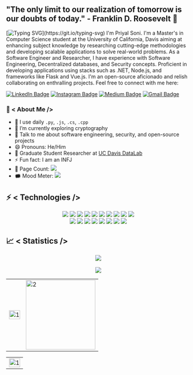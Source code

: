 ## "The only limit to our realization of tomorrow is our doubts of today." - Franklin D. Roosevelt 🚀

[![Typing SVG](https://readme-typing-svg.herokuapp.com?color=18A4F7&size=40&width=900&height=100&lines=Hello+there!)](https://git.io/typing-svg)
I'm Priyal Soni. I'm a Master's in Computer Science student at the University of California, Davis aiming at enhancing subject knowledge by researching cutting-edge methodologies and developing scalable applications to solve real-world problems. As a Software Engineer and Researcher, I have experience with Software Engineering, Decentralized databases, and Security concepts. Proficient in developing applications using stacks such as .NET, Node.js, and frameworks like Flask and Vue.js. I'm an open-source aficionado and relish collaborating on enthralling projects. Feel free to connect with me here:

[![LinkedIn Badge](https://img.shields.io/badge/-priyal--soni--150-blue?style=flat-square&logo=Linkedin&logoColor=white&link=https://www.linkedin.com/in/priyal-soni-150/)](https://www.linkedin.com/in/priyal-soni-150/)
[![Instagram Badge](https://img.shields.io/badge/-priyalsoni15-purple?style=flat-square&logo=instagram&logoColor=white&link=https://instagram.com/priyalsoni15/)](https://instagram.com/priyalsoni15)
[![Medium Badge](https://img.shields.io/badge/-@priyal15.soni-03a57a?style=flat-square&labelColor=000000&logo=Medium&link=https://medium.com/@priyal15.soni)](https://medium.com/@priyal15.soni)
[![Gmail Badge](https://img.shields.io/badge/-pdsoni@ucdavis.edu-c14438?style=flat-square&logo=Gmail&logoColor=white&link=mailto:pdsoni@ucdavis.edu)](mailto:pdsoni@ucdavis.edu)

### 🤵 < About Me />
- 🤔 I use daily `.py`, `.js`, `.cs`, `.cpp`
- 🌱 I’m currently exploring cryptography
- 💬 Talk to me about software engineering, security, and open-source projects
- 😄 Pronouns: He/Him
- 📝 Graduate Student Researcher at [UC Davis DataLab](https://datalab.ucdavis.edu/)
- ⚡ Fun fact: I am an INFJ
- 🧮 Page Count: <img src="https://visitor-badge.laobi.icu/badge?page_id=priyalsoni15">
- 🗰  Mood Meter: <img src="https://img.shields.io/badge/-🎃%20Mood:%20Happy-black?">

## ⚡ < Technologies />
<p align="center">
<img src="https://img.shields.io/badge/-Python-black?style=flat-square&logo=Python">
<img src="https://img.shields.io/badge/-C%23-black?style=flat-square&logo=c-sharp">
<img src="https://img.shields.io/badge/-C++-black?style=flat-square&logo=c%2B%2B">
<img src="https://img.shields.io/badge/-JavaScript-black?style=flat-square&logo=javascript">
<img src="https://img.shields.io/badge/-TypeScript-black?style=flat-square&logo=typescript">
<img src="https://img.shields.io/badge/-Java-black?style=flat-square&logo=java">
<img src="https://img.shields.io/badge/-Go-black?style=flat-square&logo=go">
<img src="https://img.shields.io/badge/-Rust-black?style=flat-square&logo=rust">
<img src="https://img.shields.io/badge/-PHP-black?style=flat-square&logo=php">
<img src="https://img.shields.io/badge/-SQL-black?style=flat-square&logo=postgresql">
<br>
<img src="https://img.shields.io/badge/-Nodejs-black?style=flat-square&logo=Node.js">
<img src="https://img.shields.io/badge/-Flask-black?style=flat-square&logo=flask">
<img src="https://img.shields.io/badge/-Vue.js-black?style=flat-square&logo=vue.js">
<img src="https://img.shields.io/badge/-React-black?style=flat-square&logo=react">
<img src="https://img.shields.io/badge/-GraphQL-black?style=flat-square&logo=graphql">
<img src="https://img.shields.io/badge/-ElectronJS-black?style=flat-square&logo=electron">
<img src="https://img.shields.io/badge/-Docker-black?style=flat-square&logo=docker">
<img src="https://img.shields.io/badge/-Kubernetes-black?style=flat-square&logo=kubernetes">
</p>

## 📈 < Statistics />
<p align="center">
<img src="https://github-profile-trophy.vercel.app/?username=priyalsoni15&theme=darkhub">
<br><br>
<img src="https://github-readme-streak-stats.herokuapp.com/?user=priyalsoni15&theme=merko">
</p>
<table>
  <tr>
    <td><img src="https://github-readme-stats.vercel.app/api?username=priyalsoni15&theme=dark&show_icons=true&include_all_commits=true&count_private=true" width=100% height=auto alt="1"></td>
    <td><img src="https://github-readme-stats.vercel.app/api/top-langs/?username=priyalsoni15&theme=dark&layout=compact&hide=Jupyter%20Notebook" height=190 align="center" alt="2"></td>
   </tr>
</table>

<table>
  <tr>
    <td><img src="https://github-profile-summary-cards.vercel.app/api/cards/profile-details?username=priyalsoni15&theme=solarized_dark" width=100% height=auto alt="1"></td>
   </tr>
</table>
